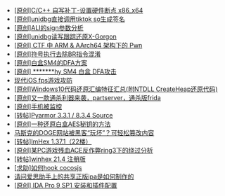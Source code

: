 + [[原创]C/C++ 自写补丁-设置硬件断点 x86_x64](https://bbs.kanxue.com/thread-283839.htm)
+ [[原创]unidbg直接调用tiktok so生成签名](https://bbs.kanxue.com/thread-285623.htm)
+ [[原创]ALI的sign参数分析](https://bbs.kanxue.com/thread-284292.htm)
+ [[原创]unidbg读写跟踪还原X-Gorgon](https://bbs.kanxue.com/thread-285586.htm)
+ [[原创] CTF 中 ARM & AArch64 架构下的 Pwn](https://bbs.kanxue.com/thread-272332.htm)
+ [[原创]符号执行去除BR指令混淆](https://bbs.kanxue.com/thread-280737.htm)
+ [[原创]白盒SM4的DFA方案](https://bbs.kanxue.com/thread-285292.htm)
+ [[原创] *******hy SM4 白盒 DFA攻击](https://bbs.kanxue.com/thread-285313.htm)
+ [现代iOS fps游戏攻防](https://bbs.kanxue.com/thread-285596.htm)
+ [[原创]Windows10代码还原汇编特征汇总(附NTDLL CreateHeap还原代码)](https://bbs.kanxue.com/thread-285564.htm)
+ [[原创]又一款通杀利器来袭，partserver，通杀版frida](https://bbs.kanxue.com/thread-285628.htm)
+ [[原创]手机被监控](https://bbs.kanxue.com/thread-259365.htm)
+ [[转帖]Pyarmor 3.3.1 / 8.3.4 Source](https://bbs.kanxue.com/thread-278534.htm)
+ [[原创]一种还原白盒AES秘钥的方法](https://bbs.kanxue.com/thread-254042.htm)
+ [马斯克的DOGE网站被黑客“玩坏”？可轻松篡改内容](https://bbs.kanxue.com/thread-285612.htm)
+ [[转帖]ImHex 1.37.1（22楼）](https://bbs.kanxue.com/thread-263965.htm)
+ [[原创]某PC游戏残血ACE反作弊ring3下的绕过分析](https://bbs.kanxue.com/thread-284667.htm)
+ [[转帖]winhex 21.4 注册版](https://bbs.kanxue.com/thread-285630.htm)
+ [[求助]如何hook cocosjs](https://bbs.kanxue.com/thread-285475.htm)
+ [请问爱思助手上的共享正版ipa是如何制作的](https://bbs.kanxue.com/thread-275862.htm)
+ [[原创] IDA Pro 9 SP1 安装和插件配置](https://bbs.kanxue.com/thread-285604.htm)
